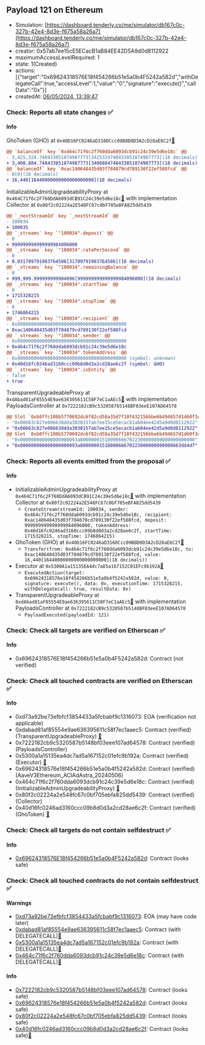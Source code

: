 ## Payload 121 on Ethereum

- Simulation: [https://dashboard.tenderly.co/me/simulator/db167c0c-327b-42e4-8d3e-f675a58a26a7](https://dashboard.tenderly.co/me/simulator/db167c0c-327b-42e4-8d3e-f675a58a26a7)
- creator: 0x57ab7ee15cE5ECacB1aB84EE42D5A9d0d8112922
- maximumAccessLevelRequired: 1
- state: 1(Created)
- actions: [{"target":"0x69624318576E18f454266b51e5a0b4F5242a582d","withDelegateCall":true,"accessLevel":1,"value":"0","signature":"execute()","callData":"0x"}]
- createdAt: [06/05/2024, 13:39:47](https://etherscan.io/tx/0x3b7c2b9cd3a4c702a8f9fc98e14781f2c44cd301ca30906f2afeaa8f3100d5cf)

### Check: Reports all state changes :white_check_mark:

#### Info


GhoToken (GHO) at `0x40D16FC0246aD3160Ccc09B8D0D3A2cD28aE6C2f`[:ghost:](https://github.com/bgd-labs/aave-address-book "AaveV3Ethereum.ASSETS.GHO.UNDERLYING, MiscEthereum.GHO_TOKEN")
```diff
@@ `balanceOf` key `0x464c71f6c2f760dda6093dcb91c24c39e5d6e18c` @@
- 3,425,324.748433851874987773[3425324748433851874987773](18 decimals)
+ 3,408,884.748433851874987773[3408884748433851874987773](18 decimals)
@@ `balanceOf` key `0xac140648435d03f784879cd789130f22ef588fcd` @@
- 0[0](18 decimals)
+ 16,440[16440000000000000000000](18 decimals)
```

InitializableAdminUpgradeabilityProxy at `0x464C71f6c2F760DdA6093dCB91C24c39e5d6e18c`[:ghost:](https://github.com/bgd-labs/aave-address-book "AaveV2Ethereum.COLLECTOR, AaveV2EthereumAMM.COLLECTOR, AaveV2EthereumArc.COLLECTOR, AaveV3Ethereum.COLLECTOR") with implementation Collector at `0x80f2c02224a2E548FC67c0bF705eBFA825dd5439`
```diff
@@ `_nextStreamId` key `_nextStreamId` @@
- 100034
+ 100035
@@ `_streams` key `"100034".deposit` @@
- 0
+ 999999999999999984096000
@@ `_streams` key `"100034".ratePerSecond` @@
- 0
+ 0.031709791983764586[31709791983764586](18 decimals)
@@ `_streams` key `"100034".remainingBalance` @@
- 0
+ 999,999.999999999984096[999999999999999984096000](18 decimals)
@@ `_streams` key `"100034".startTime` @@
- 0
+ 1715328215
@@ `_streams` key `"100034".stopTime` @@
- 0
+ 1746864215
@@ `_streams` key `"100034".recipient` @@
- 0x0000000000000000000000000000000000000000
+ 0xac140648435d03f784879cd789130f22ef588fcd
@@ `_streams` key `"100034".sender` @@
- 0x0000000000000000000000000000000000000000
+ 0x464c71f6c2f760dda6093dcb91c24c39e5d6e18c
@@ `_streams` key `"100034".tokenAddress` @@
- 0x0000000000000000000000000000000000000000 (symbol: unknown)
+ 0x40d16fc0246ad3160ccc09b8d0d3a2cd28ae6c2f (symbol: GHO)
@@ `_streams` key `"100034".isEntity` @@
- false
+ true
```

TransparentUpgradeableProxy at `0xdAbad81aF85554E9ae636395611C58F7eC1aAEc5`[:ghost:](https://github.com/bgd-labs/aave-address-book "GovernanceV3Ethereum.PAYLOADS_CONTROLLER") with implementation PayloadsController at `0x7222182cB9c5320587b5148BF03eeE107AD64578`
```diff
@@ Slot `0xb8ffc108b5770692dc6f82cd58a35d7f10f432156bbe6b494657d1d60f3c1122` @@
- "0x00663c827e006638dda3020157ab7ee15ce5ecacb1ab84ee42d5a9d0d8112922"
+ "0x00663c827e006638dda3030157ab7ee15ce5ecacb1ab84ee42d5a9d0d8112922"
@@ Slot `0xb8ffc108b5770692dc6f82cd58a35d7f10f432156bbe6b494657d1d60f3c1123` @@
- "0x000000000000000000093a800000015180006667022300000000000000000000"
+ "0x000000000000000000093a8000000151800066670223000000000000663dd4d7"
```


### Check: Reports all events emitted from the proposal :white_check_mark:

#### Info

- InitializableAdminUpgradeabilityProxy at `0x464C71f6c2F760DdA6093dCB91C24c39e5d6e18c`[:ghost:](https://github.com/bgd-labs/aave-address-book "AaveV2Ethereum.COLLECTOR, AaveV2EthereumAMM.COLLECTOR, AaveV2EthereumArc.COLLECTOR, AaveV3Ethereum.COLLECTOR") with implementation Collector at `0x80f2c02224a2E548FC67c0bF705eBFA825dd5439`
  - `CreateStream(streamId: 100034, sender: 0x464c71f6c2f760dda6093dcb91c24c39e5d6e18c, recipient: 0xac140648435d03f784879cd789130f22ef588fcd, deposit: 999999999999999984096000, tokenAddress: 0x40d16fc0246ad3160ccc09b8d0d3a2cd28ae6c2f, startTime: 1715328215, stopTime: 1746864215)`
- GhoToken (GHO) at `0x40D16FC0246aD3160Ccc09B8D0D3A2cD28aE6C2f`[:ghost:](https://github.com/bgd-labs/aave-address-book "AaveV3Ethereum.ASSETS.GHO.UNDERLYING, MiscEthereum.GHO_TOKEN")
  - `Transfer(from: 0x464c71f6c2f760dda6093dcb91c24c39e5d6e18c, to: 0xac140648435d03f784879cd789130f22ef588fcd, value: 16,440[16440000000000000000000](18 decimals))`
- Executor at `0x5300A1a15135EA4dc7aD5a167152C01EFc9b192A`[:ghost:](https://github.com/bgd-labs/aave-address-book "AaveV2Ethereum.POOL_ADMIN, AaveV2EthereumAMM.POOL_ADMIN, AaveV3Ethereum.ACL_ADMIN, GovernanceV3Ethereum.EXECUTOR_LVL_1")
  - `ExecutedAction(target: 0x69624318576e18f454266b51e5a0b4f5242a582d, value: 0, signature: execute(), data: 0x, executionTime: 1715328215, withDelegatecall: true, resultData: 0x)`
- TransparentUpgradeableProxy at `0xdAbad81aF85554E9ae636395611C58F7eC1aAEc5`[:ghost:](https://github.com/bgd-labs/aave-address-book "GovernanceV3Ethereum.PAYLOADS_CONTROLLER") with implementation PayloadsController at `0x7222182cB9c5320587b5148BF03eeE107AD64578`
  - `PayloadExecuted(payloadId: 121)`

### Check: Check all targets are verified on Etherscan :white_check_mark:

#### Info

- 0x69624318576E18f454266b51e5a0b4F5242a582d: Contract (not verified) 

### Check: Check all touched contracts are verified on Etherscan :white_check_mark:

#### Info

- 0xd73a92be73efbfcf3854433a5fcbabf9c1316073: EOA (verification not applicable)
- 0xdabad81af85554e9ae636395611c58f7ec1aaec5: Contract (verified) (TransparentUpgradeableProxy) [:ghost:](https://github.com/bgd-labs/aave-address-book "GovernanceV3Ethereum.PAYLOADS_CONTROLLER")
- 0x7222182cb9c5320587b5148bf03eee107ad64578: Contract (verified) (PayloadsController) 
- 0x5300a1a15135ea4dc7ad5a167152c01efc9b192a: Contract (verified) (Executor) [:ghost:](https://github.com/bgd-labs/aave-address-book "AaveV2Ethereum.POOL_ADMIN, AaveV2EthereumAMM.POOL_ADMIN, AaveV3Ethereum.ACL_ADMIN, GovernanceV3Ethereum.EXECUTOR_LVL_1")
- 0x69624318576e18f454266b51e5a0b4f5242a582d: Contract (verified) (AaveV3Ethereum_ACIAdAstra_20240506) 
- 0x464c71f6c2f760dda6093dcb91c24c39e5d6e18c: Contract (verified) (InitializableAdminUpgradeabilityProxy) [:ghost:](https://github.com/bgd-labs/aave-address-book "AaveV2Ethereum.COLLECTOR, AaveV2EthereumAMM.COLLECTOR, AaveV2EthereumArc.COLLECTOR, AaveV3Ethereum.COLLECTOR")
- 0x80f2c02224a2e548fc67c0bf705ebfa825dd5439: Contract (verified) (Collector) 
- 0x40d16fc0246ad3160ccc09b8d0d3a2cd28ae6c2f: Contract (verified) (GhoToken) [:ghost:](https://github.com/bgd-labs/aave-address-book "AaveV3Ethereum.ASSETS.GHO.UNDERLYING, MiscEthereum.GHO_TOKEN")

### Check: Check all targets do not contain selfdestruct :white_check_mark:

#### Info

- [0x69624318576E18f454266b51e5a0b4F5242a582d](https://etherscan.io/address/0x69624318576E18f454266b51e5a0b4F5242a582d): Contract (looks safe)

### Check: Check all touched contracts do not contain selfdestruct :white_check_mark:

#### Warnings

- [0xd73a92be73efbfcf3854433a5fcbabf9c1316073](https://etherscan.io/address/0xd73a92be73efbfcf3854433a5fcbabf9c1316073): EOA (may have code later)
- [0xdabad81af85554e9ae636395611c58f7ec1aaec5](https://etherscan.io/address/0xdabad81af85554e9ae636395611c58f7ec1aaec5): Contract (with DELEGATECALL)[:ghost:](https://github.com/bgd-labs/aave-address-book "GovernanceV3Ethereum.PAYLOADS_CONTROLLER")
- [0x5300a1a15135ea4dc7ad5a167152c01efc9b192a](https://etherscan.io/address/0x5300a1a15135ea4dc7ad5a167152c01efc9b192a): Contract (with DELEGATECALL)[:ghost:](https://github.com/bgd-labs/aave-address-book "AaveV2Ethereum.POOL_ADMIN, AaveV2EthereumAMM.POOL_ADMIN, AaveV3Ethereum.ACL_ADMIN, GovernanceV3Ethereum.EXECUTOR_LVL_1")
- [0x464c71f6c2f760dda6093dcb91c24c39e5d6e18c](https://etherscan.io/address/0x464c71f6c2f760dda6093dcb91c24c39e5d6e18c): Contract (with DELEGATECALL)[:ghost:](https://github.com/bgd-labs/aave-address-book "AaveV2Ethereum.COLLECTOR, AaveV2EthereumAMM.COLLECTOR, AaveV2EthereumArc.COLLECTOR, AaveV3Ethereum.COLLECTOR")

#### Info

- [0x7222182cb9c5320587b5148bf03eee107ad64578](https://etherscan.io/address/0x7222182cb9c5320587b5148bf03eee107ad64578): Contract (looks safe)
- [0x69624318576e18f454266b51e5a0b4f5242a582d](https://etherscan.io/address/0x69624318576e18f454266b51e5a0b4f5242a582d): Contract (looks safe)
- [0x80f2c02224a2e548fc67c0bf705ebfa825dd5439](https://etherscan.io/address/0x80f2c02224a2e548fc67c0bf705ebfa825dd5439): Contract (looks safe)
- [0x40d16fc0246ad3160ccc09b8d0d3a2cd28ae6c2f](https://etherscan.io/address/0x40d16fc0246ad3160ccc09b8d0d3a2cd28ae6c2f): Contract (looks safe)[:ghost:](https://github.com/bgd-labs/aave-address-book "AaveV3Ethereum.ASSETS.GHO.UNDERLYING, MiscEthereum.GHO_TOKEN")

